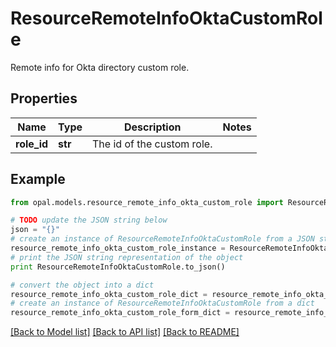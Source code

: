 # ResourceRemoteInfoOktaCustomRole

Remote info for Okta directory custom role.

## Properties

Name | Type | Description | Notes
------------ | ------------- | ------------- | -------------
**role_id** | **str** | The id of the custom role. | 

## Example

```python
from opal.models.resource_remote_info_okta_custom_role import ResourceRemoteInfoOktaCustomRole

# TODO update the JSON string below
json = "{}"
# create an instance of ResourceRemoteInfoOktaCustomRole from a JSON string
resource_remote_info_okta_custom_role_instance = ResourceRemoteInfoOktaCustomRole.from_json(json)
# print the JSON string representation of the object
print ResourceRemoteInfoOktaCustomRole.to_json()

# convert the object into a dict
resource_remote_info_okta_custom_role_dict = resource_remote_info_okta_custom_role_instance.to_dict()
# create an instance of ResourceRemoteInfoOktaCustomRole from a dict
resource_remote_info_okta_custom_role_form_dict = resource_remote_info_okta_custom_role.from_dict(resource_remote_info_okta_custom_role_dict)
```
[[Back to Model list]](../README.md#documentation-for-models) [[Back to API list]](../README.md#documentation-for-api-endpoints) [[Back to README]](../README.md)


